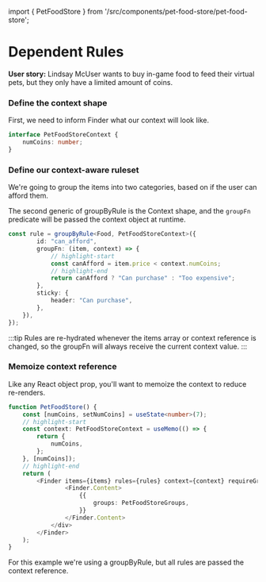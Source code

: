 import { PetFoodStore } from '/src/components/pet-food-store/pet-food-store';

# Dependent Rules

**User story:**
Lindsay McUser wants to buy in-game food to feed their virtual pets, but they only have a limited amount of coins.

<PetFoodStore />

### Define the context shape

First, we need to inform Finder what our context will look like.

```ts
interface PetFoodStoreContext {
    numCoins: number;
}
```

### Define our context-aware ruleset

We're going to group the items into two categories, based on if the user can afford them.

The second generic of groupByRule is the Context shape, and the `groupFn` predicate will be passed the context object at runtime.

```ts
const rule = groupByRule<Food, PetFoodStoreContext>({
        id: "can_afford",
        groupFn: (item, context) => {
            // highlight-start
            const canAfford = item.price < context.numCoins;
            // highlight-end
            return canAfford ? "Can purchase" : "Too expensive";
        },
        sticky: {
            header: "Can purchase",
        },
    }),
});
```

:::tip
Rules are re-hydrated whenever the items array or context reference is changed, so the groupFn will always receive the current context value.
:::

### Memoize context reference

Like any React object prop, you'll want to memoize the context to reduce re-renders.

```ts
function PetFoodStore() {
    const [numCoins, setNumCoins] = useState<number>(7);
    // highlight-start
    const context: PetFoodStoreContext = useMemo(() => {
        return {
            numCoins,
        };
    }, [numCoins]);
    // highlight-end
    return (
        <Finder items={items} rules={rules} context={context} requireGroup={true}>
                <Finder.Content>
                    {{
                        groups: PetFoodStoreGroups,
                    }}
                </Finder.Content>
            </div>
        </Finder>
    );
}
```

For this example we're using a groupByRule, but all rules are passed the context reference.
